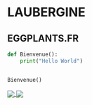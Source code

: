 # LAUBERGINE
## EGGPLANTS.FR

```python
def Bienvenue():
	print("Hello World")


Bienvenue()
```
<a href="https://github.com/LAUBERGINE">
	<img align="center" src="https://github-readme-stats.vercel.app/api?username=anuraghazra&show_icons=true&theme=midnight-purple" />
	<img align="center" src="https://github-readme-stats.vercel.app/api/top-langs/?username=LAUBERGINE&layout=midnight-purple" />
</a>

